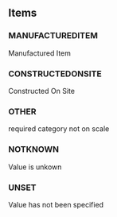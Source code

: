 

<!-- end of short definition -->
## Items

### MANUFACTUREDITEM
Manufactured Item

### CONSTRUCTEDONSITE
Constructed On Site

### OTHER
required category not on scale

### NOTKNOWN
Value is unkown

### UNSET
Value has not been specified
